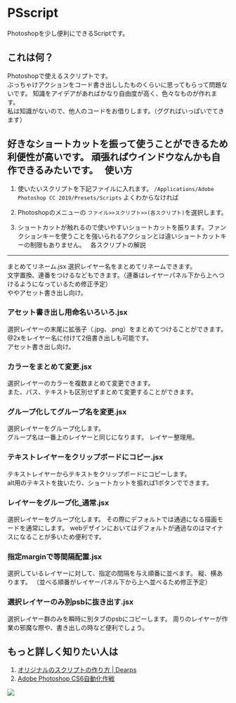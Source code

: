PSscript
===
Photoshopを少し便利にできるScriptです。

これは何？
---

Photoshopで使えるスクリプトです。  
ぶっちゃけアクションをコード書き出ししたものくらいに思ってもらって問題ないです。
知識をアイデアがあればかなり自由度が高く、色々なものが作れます。  
私は知識がないので、他人のコードをお借りします。（ググればいっぱいでてきます）

好きなショートカットを振って使うことができるため利便性が高いです。
頑張ればウインドウなんかも自作できるみたいです。
 
使い方
---
1. 使いたいスクリプトを下記ファイルに入れます。
``/Applications/Adobe Photoshop CC 2019/Presets/Scripts``
よくわからなければ

1. Photoshopのメニューの
``ファイル>>スクリプト>>(各スクリプト)``を選択します。

1. ショートカットが触れるので使いやすいショートカットを振ります。ファンクションキーを使うことを強いられるアクションとは違いショートカットキーの制限もありません。
 
各スクリプトの解説
---
まとめてリネーム.jsx
選択レイヤー名をまとめてリネームできます。  
文字置換、連番をつけるなどもできます。（連番はレイヤーパネル下から上へつけるようになっているため修正予定）  
ややアセット書き出し向け。

### アセット書き出し用命名いろいろ.jsx

選択レイヤーの末尾に拡張子（.jpg、.png）をまとめてつけることができます。@2xをレイヤー名に付けて2倍書き出しも可能です。    
アセット書き出し向け。

### カラーをまとめて変更.jsx
選択レイヤーのカラーを複数まとめて変更できます。  
また、パス、テキストも区別せずまとめて変更することができます。

### グループ化してグループ名を変更.jsx
選択レイヤーをグループ化します。  
グループ名は一番上のレイヤーと同じになります。
レイヤー整理用。

### テキストレイヤーをクリップボードにコピー.jsx
テキストレイヤーからテキストをクリップボードにコピーします。  
alt用のテキストを抜いたり、ショートカットを振れば1ボタンでできます。

### レイヤーをグループ化_通常.jsx
選択レイヤーをグループ化します。
その際にデフォルトでは通過になる描画モードを通常にします。
webデザインにおいてはデフォルトが通過なのはマイナスになることが多いため便利です。

### 指定marginで等間隔配置.jsx
選択しているレイヤーに対して、指定の間隔を与え順番に並べます。
縦、横あります。
（並べる順番がレイヤーパネル下から上へ並べるため修正予定）

### 選択レイヤーのみ別psbに抜き出す.jsx
選択レイヤー群のみを瞬時に別タブのpsbにコピーします。
周りのレイヤーが作業の邪魔な際や、書き出しの時など便利でしょう。
 

もっと詳しく知りたい人は
---
1.  [オリジナルのスクリプトの作り方 | Dearps](http://dearps.lovwar.com/2016/01/19/script-2/)
1.  [Adobe Photoshop CS6自動化作戦]( http://www.openspc2.org/book/PhotoshopCS6/)

![](https://img.yakkun.com/poke/icon960/n200.png)
